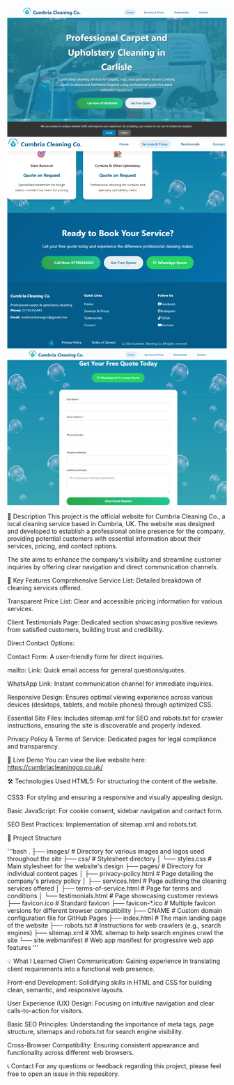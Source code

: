 ![Cumbria Cleaning Co. Homepage Screenshot](images/homepage.png)
![Cumbria Cleaning Co. Services Page Screenshot](images/services-page.png)
![Cumbria Cleaning Co. Contact Links Screenshot](images/contact-form.png)

📝 Description
This project is the official website for Cumbria Cleaning Co., a local cleaning service based in Cumbria, UK. The website was designed and developed to establish a professional online presence for the company, providing potential customers with essential information about their services, pricing, and contact options.

The site aims to enhance the company's visibility and streamline customer inquiries by offering clear navigation and direct communication channels.

🌟 Key Features
Comprehensive Service List: Detailed breakdown of cleaning services offered.

Transparent Price List: Clear and accessible pricing information for various services.

Client Testimonials Page: Dedicated section showcasing positive reviews from satisfied customers, building trust and credibility.

Direct Contact Options:

Contact Form: A user-friendly form for direct inquiries.

mailto: Link: Quick email access for general questions/quotes.

WhatsApp Link: Instant communication channel for immediate inquiries.

Responsive Design: Ensures optimal viewing experience across various devices (desktops, tablets, and mobile phones) through optimized CSS.

Essential Site Files: Includes sitemap.xml for SEO and robots.txt for crawler instructions, ensuring the site is discoverable and properly indexed.

Privacy Policy & Terms of Service: Dedicated pages for legal compliance and transparency.

🚀 Live Demo
You can view the live website here: https://cumbriacleaningco.co.uk/

🛠️ Technologies Used
HTML5: For structuring the content of the website.

CSS3: For styling and ensuring a responsive and visually appealing design.

Basic JavaScript: For cookie consent, sidebar navigation and contact form.

SEO Best Practices: Implementation of sitemap.xml and robots.txt.

📁 Project Structure

'''bash
.
├── images/                     # Directory for various images and logos used throughout the site
├── css/                        # Stylesheet directory
│   └── styles.css              # Main stylesheet for the website's design
├── pages/                      # Directory for individual content pages
│   ├── privacy-policy.html     # Page detailing the company's privacy policy
│   ├── services.html           # Page outlining the cleaning services offered
│   ├── terms-of-service.html   # Page for terms and conditions
│   └── testimonials.html       # Page showcasing customer reviews
├── favicon.ico                 # Standard favicon
├── favicon-*.ico               # Multiple favicon versions for different browser compatibility
├── CNAME                       # Custom domain configuration file for GitHub Pages
├── index.html                  # The main landing page of the website
├── robots.txt                  # Instructions for web crawlers (e.g., search engines)
├── sitemap.xml                 # XML sitemap to help search engines crawl the site
└── site.webmanifest            # Web app manifest for progressive web app features
'''

💡 What I Learned
Client Communication: Gaining experience in translating client requirements into a functional web presence.

Front-end Development: Solidifying skills in HTML and CSS for building clean, semantic, and responsive layouts.

User Experience (UX) Design: Focusing on intuitive navigation and clear calls-to-action for visitors.

Basic SEO Principles: Understanding the importance of meta tags, page structure, sitemaps and robots.txt for search engine visibility.

Cross-Browser Compatibility: Ensuring consistent appearance and functionality across different web browsers.

📞 Contact
For any questions or feedback regarding this project, please feel free to open an issue in this repository.
